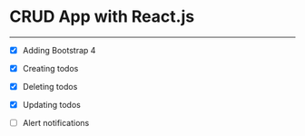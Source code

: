 # CRUD App with React.js

---

- [x] Adding Bootstrap 4

- [x] Creating todos

- [x] Deleting todos

- [x] Updating todos

- [ ] Alert notifications
